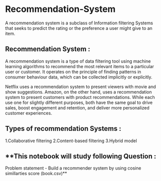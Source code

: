 # Recommendation-System
A recommendation system is a subclass of Information filtering Systems that seeks to predict the rating or the preference a user might give to an item.


## **Recommendation System :**
A recommendation system is a type of data filtering tool using machine learning algorithms to recommend the most relevant items to a particular user or customer. It operates on the principle of finding patterns in consumer behaviour data, which can be collected implicitly or explicitly.

Netflix uses a recommendation system to present viewers with movie and show suggestions. Amazon, on the other hand, uses a recommendation system to present customers with product recommendations. While each use one for slightly different purposes, both have the same goal to drive sales, boost engagement and retention, and deliver more personalized customer experiences.

## **Types of recommendation Systems :**
  1.Collaborative filtering
  2.Content-based filtering
  3.Hybrid model

## **This notebook will study following Question :
Problem statement - Build a recommender system by using cosine simillarties score (book.csv)**
